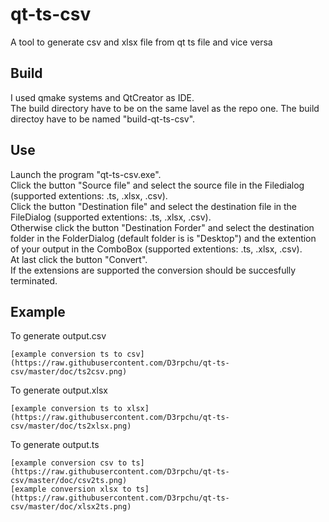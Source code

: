 # qt-ts-csv
A tool to generate csv and xlsx file from qt ts file and vice versa

## Build
I used qmake systems and QtCreator as IDE.  
The build directory have to be on the same lavel as the repo one.
The build directoy have to be named "build-qt-ts-csv".

## Use
Launch the program "qt-ts-csv.exe".  
Click the button "Source file"
and select the source file in the Filedialog 
(supported extentions: .ts, .xlsx, .csv).  
Click the button "Destination file" 
and select the destination file in the FileDialog 
	(supported extentions: .ts, .xlsx, .csv).  
Otherwise 
	click the button "Destination Forder"
	and select the destination folder in the FolderDialog 
		(default folder is is "Desktop") 
	and the extention of your output in the ComboBox
		(supported extentions: .ts, .xlsx, .csv).  
At last click the button "Convert".  
	If the extensions are supported the conversion should be 
	succesfully terminated. 

## Example
To generate output.csv
```
[example conversion ts to csv](https://raw.githubusercontent.com/D3rpchu/qt-ts-csv/master/doc/ts2csv.png)
```
To generate output.xlsx
```
[example conversion ts to xlsx](https://raw.githubusercontent.com/D3rpchu/qt-ts-csv/master/doc/ts2xlsx.png)
```
To generate output.ts
```
[example conversion csv to ts](https://raw.githubusercontent.com/D3rpchu/qt-ts-csv/master/doc/csv2ts.png)
[example conversion xlsx to ts](https://raw.githubusercontent.com/D3rpchu/qt-ts-csv/master/doc/xlsx2ts.png)
```
